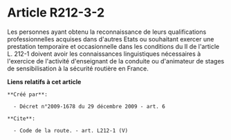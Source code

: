 # Article R212-3-2

Les personnes ayant obtenu la reconnaissance de leurs qualifications professionnelles acquises dans d'autres Etats ou
souhaitant exercer une prestation temporaire et occasionnelle dans les conditions du II de l'article L. 212-1 doivent avoir
les connaissances linguistiques nécessaires à l'exercice de l'activité d'enseignant de la conduite ou d'animateur de stages
de sensibilisation à la sécurité routière en France.

**Liens relatifs à cet article**

	**Créé par**:

	  - Décret n°2009-1678 du 29 décembre 2009 - art. 6

	**Cite**:

	  - Code de la route. - art. L212-1 (V)
